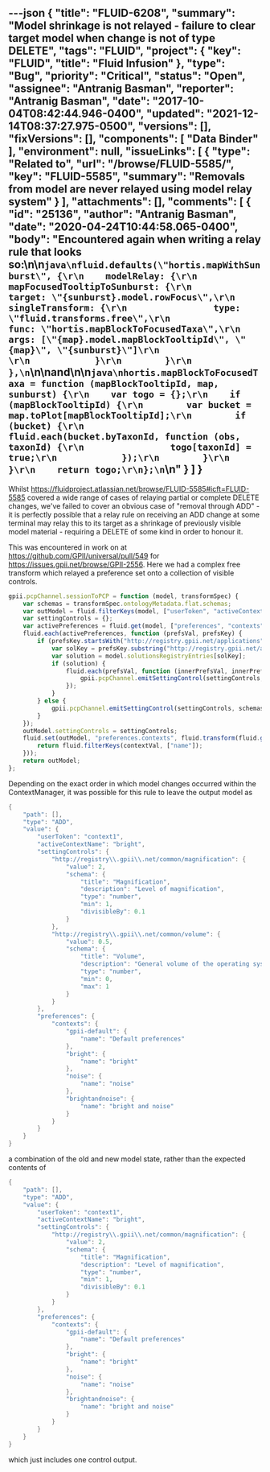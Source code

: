 ---json
{
  "title": "FLUID-6208",
  "summary": "Model shrinkage is not relayed - failure to clear target model when change is not of type DELETE",
  "tags": "FLUID",
  "project": {
    "key": "FLUID",
    "title": "Fluid Infusion"
  },
  "type": "Bug",
  "priority": "Critical",
  "status": "Open",
  "assignee": "Antranig Basman",
  "reporter": "Antranig Basman",
  "date": "2017-10-04T08:42:44.946-0400",
  "updated": "2021-12-14T08:37:27.975-0500",
  "versions": [],
  "fixVersions": [],
  "components": [
    "Data Binder"
  ],
  "environment": null,
  "issueLinks": [
    {
      "type": "Related to",
      "url": "/browse/FLUID-5585/",
      "key": "FLUID-5585",
      "summary": "Removals from model are never relayed using model relay system"
    }
  ],
  "attachments": [],
  "comments": [
    {
      "id": "25136",
      "author": "Antranig Basman",
      "date": "2020-04-24T10:44:58.065-0400",
      "body": "Encountered again when writing a relay rule that looks so:\n\n```java\nfluid.defaults(\"hortis.mapWithSunburst\", {\r\n    modelRelay: {\r\n        mapFocusedTooltipToSunburst: {\r\n            target: \"{sunburst}.model.rowFocus\",\r\n            singleTransform: {\r\n                type: \"fluid.transforms.free\",\r\n                func: \"hortis.mapBlockToFocusedTaxa\",\r\n                args: [\"{map}.model.mapBlockTooltipId\", \"{map}\", \"{sunburst}\"]\r\n                \r\n            }\r\n        }\r\n    },\n```\n\nand\n\n```java\nhortis.mapBlockToFocusedTaxa = function (mapBlockTooltipId, map, sunburst) {\r\n    var togo = {};\r\n    if (mapBlockTooltipId) {\r\n        var bucket = map.toPlot[mapBlockTooltipId];\r\n        if (bucket) {\r\n            fluid.each(bucket.byTaxonId, function (obs, taxonId) {\r\n                togo[taxonId] = true;\r\n            });\r\n        }\r\n    }\r\n    return togo;\r\n};\n```\n"
    }
  ]
}
---
Whilst <https://fluidproject.atlassian.net/browse/FLUID-5585#icft=FLUID-5585> covered a wide range of cases of relaying partial or complete DELETE changes, we've failed to cover an obvious case of "removal through ADD" - it is perfectly possible that a relay rule on receiving an ADD change at some terminal may relay this to its target as a shrinkage of previously visible model material - requiring a DELETE of some kind in order to honour it.

This was encountered in work on at <https://github.com/GPII/universal/pull/549> for <https://issues.gpii.net/browse/GPII-2556>. Here we had a complex free transform which relayed a preference set onto a collection of visible controls.&#x20;

```javascript
gpii.pcpChannel.sessionToPCP = function (model, transformSpec) {
    var schemas = transformSpec.ontologyMetadata.flat.schemas;
    var outModel = fluid.filterKeys(model, ["userToken", "activeContextName"]);
    var settingControls = {};
    var activePreferences = fluid.get(model, ["preferences", "contexts", model.activeContextName, "preferences"]);
    fluid.each(activePreferences, function (prefsVal, prefsKey) {
        if (prefsKey.startsWith("http://registry.gpii.net/applications")) {
            var solKey = prefsKey.substring("http://registry.gpii.net/applications/".length);
            var solution = model.solutionsRegistryEntries[solKey];
            if (solution) {
                fluid.each(prefsVal, function (innerPrefsVal, innerPrefsKey) {
                    gpii.pcpChannel.emitSettingControl(settingControls, schemas[innerPrefsKey], innerPrefsVal, [prefsKey, innerPrefsKey], solution.name);
                });
            }
        } else {
            gpii.pcpChannel.emitSettingControl(settingControls, schemas[prefsKey], prefsVal, [prefsKey]);
        }
    });
    outModel.settingControls = settingControls;
    fluid.set(outModel, "preferences.contexts", fluid.transform(fluid.get(model, "preferences.contexts"), function (contextVal) {
        return fluid.filterKeys(contextVal, ["name"]);
    }));
    return outModel;
};
```

Depending on the exact order in which model changes occurred within the ContextManager, it was possible for this rule to leave the output model as&#x20;

```java
{
    "path": [],
    "type": "ADD",
    "value": {
        "userToken": "context1",
        "activeContextName": "bright",
        "settingControls": {
            "http://registry\\.gpii\\.net/common/magnification": {
                "value": 2,
                "schema": {
                    "title": "Magnification",
                    "description": "Level of magnification",
                    "type": "number",
                    "min": 1,
                    "divisibleBy": 0.1
                }
            },
            "http://registry\\.gpii\\.net/common/volume": {
                "value": 0.5,
                "schema": {
                    "title": "Volume",
                    "description": "General volume of the operating system",
                    "type": "number",
                    "min": 0,
                    "max": 1
                }
            }
        },
        "preferences": {
            "contexts": {
                "gpii-default": {
                    "name": "Default preferences"
                },
                "bright": {
                    "name": "bright"
                },
                "noise": {
                    "name": "noise"
                },
                "brightandnoise": {
                    "name": "bright and noise"
                }
            }
        }
    }
}
```

a combination of the old and new model state, rather than the expected contents of&#x20;

```java
{
    "path": [],
    "type": "ADD",
    "value": {
        "userToken": "context1",
        "activeContextName": "bright",
        "settingControls": {
            "http://registry\\.gpii\\.net/common/magnification": {
                "value": 2,
                "schema": {
                    "title": "Magnification",
                    "description": "Level of magnification",
                    "type": "number",
                    "min": 1,
                    "divisibleBy": 0.1
                }
            }
        },
        "preferences": {
            "contexts": {
                "gpii-default": {
                    "name": "Default preferences"
                },
                "bright": {
                    "name": "bright"
                },
                "noise": {
                    "name": "noise"
                },
                "brightandnoise": {
                    "name": "bright and noise"
                }
            }
        }
    }
}
```

which just includes one control output.

        
